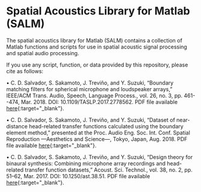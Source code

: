 # Spatial Acoustics Library for Matlab (SALM)
The spatial acoustics library for Matlab (SALM) contains a collection of Matlab functions and scripts for use in spatial acoustic signal processing and spatial audio processing.

If you use any script, function, or data provided by this repository, please cite as follows:

• C. D. Salvador, S. Sakamoto, J. Treviño, and Y. Suzuki, “Boundary matching filters for spherical microphone and loudspeaker arrays,” IEEE/ACM Trans. Audio, Speech, Language Process., vol. 26, no. 3, pp. 461--474, Mar. 2018.
DOI: 10.1109/TASLP.2017.2778562.
PDF file available [here](https://cesardsalvador.github.io/doc/Salvador2017BoundaryMatchingFiltersForSphericalArrays.pdf){:target="_blank"}.

• C. D. Salvador, S. Sakamoto, J. Treviño, and Y. Suzuki, “Dataset of near-distance head-related transfer functions calculated using the boundary element method,” presented at the Proc. Audio Eng. Soc. Int. Conf. Spatial Reproduction —Aesthetics and Science—, Tokyo, Japan, Aug. 2018.
PDF file available [here](https://cesardsalvador.github.io/doc/Salvador2018NearDistanceHRTFDataset.pdf){:target="_blank"}.

• C. D. Salvador, S. Sakamoto, J. Treviño, and Y. Suzuki, “Design theory for binaural synthesis: Combining microphone array recordings and head-related transfer function datasets,” Acoust. Sci. Technol., vol. 38, no. 2, pp. 51–62, Mar. 2017.
DOI: 10.1250/ast.38.51.
PDF file available [here](https://cesardsalvador.github.io/doc/Salvador2017BinauralSynthesisDesignTheory.pdf){:target="_blank"}.
